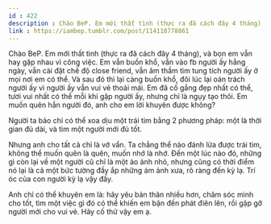 ```yaml
---
id : 422
description : Chào BeP. Em mới thất tình (thực ra đã cách đây 4 tháng), và bọn em vẫn hay gặp nhau vì công việc. Em vẫn buồn khổ, vẫn vào fb người ấy hằng ngày, vẫn cài đặt chế độ close friend, vẫn âm thầm tìm tung tích người ấy ở mọi nơi em có thể. Và sau đó thì lại càng buồn khổ, đôi lúc lại oán trách người ấy vì người ấy vẫn vui vẻ thoải mái. Em đã cố gắng đẹp nhất có thể, tươi vui nhất có thể mỗi khi gặp người ấy, nhưng chỉ là ngụy tạo thôi. Em muốn quên hẳn người đó, anh cho em lời khuyên được không?
link : https://iambep.tumblr.com/post/114118778861
---
```


Chào BeP. Em mới thất tình (thực ra đã cách đây 4 tháng), và bọn em vẫn
hay gặp nhau vì công việc. Em vẫn buồn khổ, vẫn vào fb người ấy hằng ngày,
vẫn cài đặt chế độ close friend, vẫn âm thầm tìm tung tích người ấy ở mọi
nơi em có thể. Và sau đó thì lại càng buồn khổ, đôi lúc lại oán trách người
ấy vì người ấy vẫn vui vẻ thoải mái. Em đã cố gắng đẹp nhất có thể, tươi
vui nhất có thể mỗi khi gặp người ấy, nhưng chỉ là ngụy tạo thôi. Em muốn
quên hẳn người đó, anh cho em lời khuyên được không?

Người ta bảo chỉ có thể xoa dịu một trái tim bằng 2 phương pháp: một là
thời gian đủ dài, và tìm một người mới đủ tốt.

Nhưng anh cho tất cả chỉ là vớ vẩn. Ta chẳng thể nào đánh lừa được trái
tim, không thể muốn quên là quên, muốn nhớ là nhớ. Đến một lúc nào đó, những
gì còn lại về một người cũ chỉ là một ảo ảnh nhỏ, nhưng cũng có thời điểm
nó lại là cả một bức tường đầy ắp những ám ảnh xưa, rõ ràng đến kỳ lạ. Trí
óc của con người kỳ lạ vậy đấy.

Anh chỉ có thể khuyên em là: hãy yêu bản thân nhiều hơn, chăm sóc mình cho
tốt, tìm một việc gì đó có thể khiến em bận đến phát điên lên, rồi gặp gỡ
người mới cho vui vẻ. Hãy cố thử vậy em ạ.